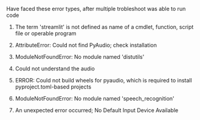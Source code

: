 Have faced these error types, after multiple trobleshoot was able to run code

1. The term 'streamlit' is not defined as name of a cmdlet, function, script file or operable program

2. AttributeError: Could not find PyAudio; check installation

3. ModuleNotFoundError: No module named 'distutils'

4. Could not understand the audio

5. ERROR: Could not build wheels for pyaudio, which is required to install pyproject.toml-based projects

6. ModuleNotFoundError: No module named 'speech_recognition'

7. An unexpected error occurred; No Default Input Device Available
